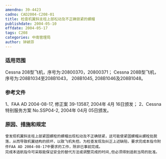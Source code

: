 ```yaml
---
amendno: 39-4423
cadno: CAD2004-C208-01
title: 检查机翼斜支柱上部松动及不正确锁紧的螺帽
publishdate: 2004-05-10
effdate: 2004-05-17
tags: C208
categories: 中南管理局
author: 钟颖芬
---
```


### 适用范围 
Cessna 208型飞机，序号为:20800370，20800371；
Cessna 208B型飞机，序号为:208B1034至208B1043， 208B1045, 208B1046及208B1048。

<!--more-->
### 参考文件
1、FAA AD 2004-08-17, 修正案 39-13587, 2004年 4月 16日颁发；
 2、Cessna 特别服务方案 No.SSP04-2, 2004年 04月 05日颁发。

### 原因、措施和规定 
    曾发现机翼斜支柱上部紧固螺栓的螺帽出现松动及不正确锁紧，这可能使紧固螺帽从螺栓处脱落，从而导致机翼结构的损坏，以致飞机失控。为检查发现及纠正上述缺陷，要求完成本指令附件FAA AD 2004-08-17中要求的工作，除非已事前完成。 
    完成本适航指令可采取能保证安全的替代方法或调整完成的时间,但必须得到适航当局的批准。
